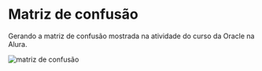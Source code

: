 # Matriz de confusão

Gerando a matriz de confusão mostrada na atividade do curso da Oracle na Alura.

![matriz de confusão](https://i.imgur.com/eE1EIG2.png)